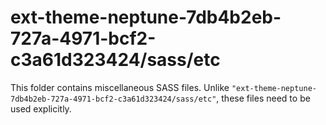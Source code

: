 # ext-theme-neptune-7db4b2eb-727a-4971-bcf2-c3a61d323424/sass/etc

This folder contains miscellaneous SASS files. Unlike `"ext-theme-neptune-7db4b2eb-727a-4971-bcf2-c3a61d323424/sass/etc"`, these files
need to be used explicitly.
